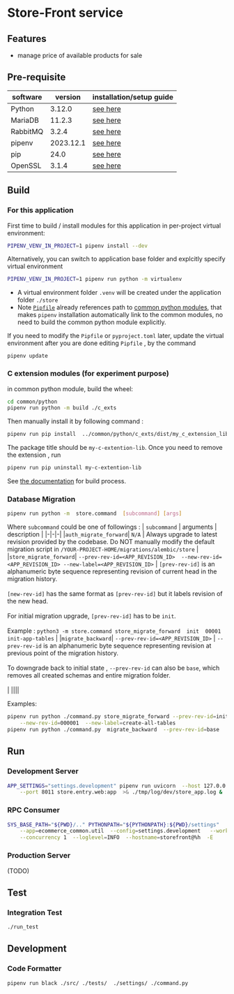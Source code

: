 # Store-Front service
## Features
- manage price of available products for sale

## Pre-requisite
| software | version | installation/setup guide |
|-----|-----|-----|
|Python | 3.12.0 | [see here](https://github.com/metalalive/EnvToolSetupJunkBox/blob/master/build_python_from_source.md) |
|MariaDB| 11.2.3 | [see here](https://github.com/metalalive/EnvToolSetupJunkBox/blob/master/mariaDB/) |
|RabbitMQ| 3.2.4 | [see here](https://github.com/metalalive/EnvToolSetupJunkBox/blob/master/rabbitmq_setup.md) |
|pipenv | 2023.12.1 | [see here](https://pip.pypa.io/en/stable/) |
|pip| 24.0 | [see here](https://pip.pypa.io/en/stable/) |
|OpenSSL| 3.1.4 | [see here](https://raspberrypi.stackexchange.com/a/105663/86878) |

## Build
### For this application
First time to build / install modules for this application in per-project virtual environment:
```bash
PIPENV_VENV_IN_PROJECT=1 pipenv install --dev
```
Alternatively, you can switch to application base folder and explcitly specify virtual environment
```bash
PIPENV_VENV_IN_PROJECT=1 pipenv run python -m virtualenv
```

- A virtual environment folder `.venv` will be created under the application folder `./store`
- Note [`Pipfile`](./Pipfile) already references path to [common python modules](../common/python), that makes `pipenv` installation automatically link to the common modules, no need to build the common python module explicitly.

If you need to modify the `Pipfile` or `pyproject.toml` later, update the virtual environment after you are done editing `Pipfile` , by the command
```shell
pipenv update
```

### C extension modules (for experiment purpose)
in common python module, build the wheel:
```bash
cd common/python
pipenv run python -m build ./c_exts
```
Then manually install it by following command :
```bash
pipenv run pip install  ../common/python/c_exts/dist/my_c_extension_lib-xxxxx.whl
```

The package title should be `my-c-extention-lib`. Once you need to remove the extension , run
```bash
pipenv run pip uninstall my-c-extention-lib
```

See [the documentation](../common/python/README.md) for build process.


### Database Migration
```bash
pipenv run python -m  store.command  [subcommand] [args]
```

Where `subcommand` could be one of followings :
| `subcommand` | arguments | description |
|-|-|-|
|`auth_migrate_forward`| `N/A` | Always upgrade to latest revision provided by the codebase. Do NOT manually modify the default migration script in `/YOUR-PROJECT-HOME/migrations/alembic/store` |
|`store_migrate_forward`| `--prev-rev-id=<APP_REVISION_ID>  --new-rev-id=<APP_REVISION_ID> --new-label=<APP_REVISION_ID>` | `[prev-rev-id]` is an alphanumeric byte sequence representing revision of current head in the migration history. <br><br> `[new-rev-id]` has the same format as `[prev-rev-id]` but it labels revision of the new head. <br><br> For initial migration upgrade, `[prev-rev-id]` has to be `init`. <br><br> Example : `python3 -m store.command store_migrate_forward  init  00001  init-app-tables` |
|`migrate_backward`| `--prev-rev-id=<APP_REVISION_ID>` | `--prev-rev-id` is an alphanumeric byte sequence representing revision at previous point of the migration history. <br><br> To downgrade back to initial state , `--prev-rev-id` can also be `base`, which removes all created schemas and entire migration folder.<br><br> |
||||

Examples:
```bash
pipenv run python ./command.py store_migrate_forward --prev-rev-id=init \
    --new-rev-id=000001  --new-label=create-all-tables
pipenv run python ./command.py  migrate_backward  --prev-rev-id=base

```

## Run
### Development Server
```bash
APP_SETTINGS="settings.development" pipenv run uvicorn  --host 127.0.0.1 \
    --port 8011 store.entry.web:app  >& ./tmp/log/dev/store_app.log &
```

### RPC Consumer
```bash
SYS_BASE_PATH="${PWD}/.." PYTHONPATH="${PYTHONPATH}:${PWD}/settings"   pipenv run celery \
    --app=ecommerce_common.util  --config=settings.development   --workdir ./src  worker \
    --concurrency 1  --loglevel=INFO  --hostname=storefront@%h  -E
```

### Production Server
(TODO)

## Test
### Integration Test
```bash
./run_test
```

## Development
### Code Formatter
```bash
pipenv run black ./src/ ./tests/  ./settings/ ./command.py
```
